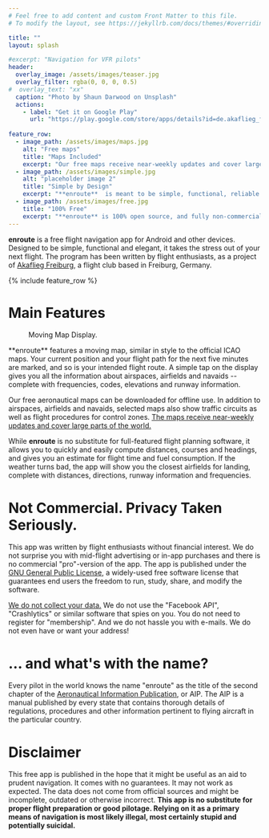 ```yaml
---
# Feel free to add content and custom Front Matter to this file.
# To modify the layout, see https://jekyllrb.com/docs/themes/#overriding-theme-defaults

title: ""
layout: splash

#excerpt: "Navigation for VFR pilots"
header:
  overlay_image: /assets/images/teaser.jpg
  overlay_filter: rgba(0, 0, 0, 0.5)
#  overlay_text: "xx"
  caption: "Photo by Shaun Darwood on Unsplash"
  actions:
    - label: "Get it on Google Play"
      url: "https://play.google.com/store/apps/details?id=de.akaflieg_freiburg.enroute"
      
feature_row:
  - image_path: /assets/images/maps.jpg
    alt: "Free maps"
    title: "Maps Included"
    excerpt: "Our free maps receive near-weekly updates and cover large parts of the world. [More …](/enroute/maps/)"
  - image_path: /assets/images/simple.jpg
    alt: "placeholder image 2"
    title: "Simple by Design"
    excerpt: "**enroute**  is meant to be simple, functional, reliable and easy to learn."
  - image_path: /assets/images/free.jpg
    title: "100% Free"
    excerpt: "**enroute** is 100% open source, and fully non-commercial. [We do not collect your data.](/enroute/privacy/)"
---
```


**enroute** is a free flight navigation app for Android and other devices. Designed to be simple, functional and elegant, it takes the stress out of your next flight. The program has been written by flight enthusiasts, as a project of [Akaflieg Freiburg](https://akaflieg-freiburg.de), a flight club based in Freiburg, Germany.

{% include feature_row %}

# Main Features

<figure style="width: 150px" class="align-right">
  <img src="{{ site.url }}{{ site.baseurl }}/assets/images/map.png" alt="">
  <figcaption>Moving Map Display.</figcaption>
</figure>
**enroute** features a moving map, similar in style to the official ICAO maps.  Your current position and your flight path for the next five minutes are marked, and so is your intended flight route. A simple tap on the display gives you all the information about airspaces, airfields and navaids -- complete with frequencies, codes, elevations and runway information.

Our free aeronautical maps can be downloaded for offline use.  In addition to airspaces, airfields and navaids, selected maps also show traffic circuits as well as flight procedures for control zones.  [The maps receive near-weekly updates and cover large parts of the world.](/enroute/maps/)

While **enroute** is no substitute for full-featured flight planning software, it allows you to quickly and easily compute distances, courses and headings, and gives you an estimate for flight time and fuel consumption. If the weather turns bad, the app will show you the closest airfields for landing, complete with distances, directions, runway information and frequencies.

# Not Commercial. Privacy Taken Seriously.

This app was written by flight enthusiasts without financial interest. We do not surprise you with mid-flight advertising or in-app purchases and there is no commercial "pro"-version of the app. The app is published under the [GNU General Public License](https://en.wikipedia.org/wiki/GNU_General_Public_License), a widely-used free software license that guarantees end users the freedom to run, study, share, and modify the software.

[We do not collect your data.](/privacy/) We do not use the "Facebook API", "Crashlytics" or similar software that spies on you. You do not need to register for "membership". And we do not hassle you with e-mails. We do not even have or want your address!

# … and what's with the name?

Every pilot in the world knows the name "enroute" as the title of the second chapter of the [Aeronautical Information Publication](https://en.wikipedia.org/wiki/Aeronautical_Information_Publication), or AIP.  The AIP is a manual published by every state that contains thorough details of regulations, procedures and other information pertinent to flying aircraft in the particular country.

# Disclaimer

This free app is published in the hope that it might be useful as an aid to prudent navigation. It comes with no guarantees. It may not work as expected. The data does not come from official sources and might be incomplete, outdated or otherwise incorrect.  **This app is no substitute for proper flight preparation or good pilotage. Relying on it as a primary means of navigation is most likely illegal, most certainly stupid and potentially suicidal.**
